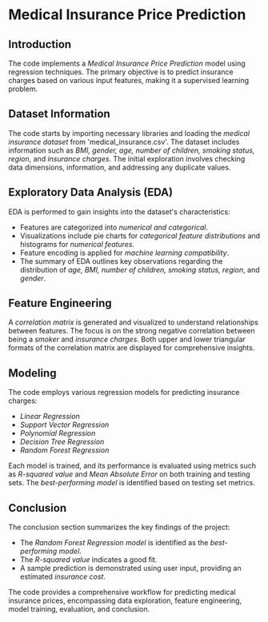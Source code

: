 # **Medical Insurance Price Prediction**

## **Introduction**
The code implements a *Medical Insurance Price Prediction* model using regression techniques. The primary objective is to predict insurance charges based on various input features, making it a supervised learning problem.

## **Dataset Information**
The code starts by importing necessary libraries and loading the *medical insurance dataset* from 'medical_insurance.csv'. The dataset includes information such as *BMI, gender, age, number of children, smoking status, region*, and *insurance charges*. The initial exploration involves checking data dimensions, information, and addressing any duplicate values.

## **Exploratory Data Analysis (EDA)**
EDA is performed to gain insights into the dataset's characteristics:
- Features are categorized into *numerical and categorical*.
- Visualizations include pie charts for *categorical feature distributions* and histograms for *numerical features*.
- Feature encoding is applied for *machine learning compatibility*.
- The summary of EDA outlines key observations regarding the distribution of *age, BMI, number of children, smoking status, region*, and *gender*.

## **Feature Engineering**
A *correlation matrix* is generated and visualized to understand relationships between features. The focus is on the strong negative correlation between being a *smoker* and *insurance charges*. Both upper and lower triangular formats of the correlation matrix are displayed for comprehensive insights.

## **Modeling**
The code employs various regression models for predicting insurance charges:
- *Linear Regression*
- *Support Vector Regression*
- *Polynomial Regression*
- *Decision Tree Regression*
- *Random Forest Regression*

Each model is trained, and its performance is evaluated using metrics such as *R-squared value* and *Mean Absolute Error* on both training and testing sets. The *best-performing model* is identified based on testing set metrics.

## **Conclusion**
The conclusion section summarizes the key findings of the project:
- The *Random Forest Regression model* is identified as the *best-performing model*.
- The *R-squared value* indicates a good fit.
- A sample prediction is demonstrated using user input, providing an estimated *insurance cost*.

The code provides a comprehensive workflow for predicting medical insurance prices, encompassing data exploration, feature engineering, model training, evaluation, and conclusion.
